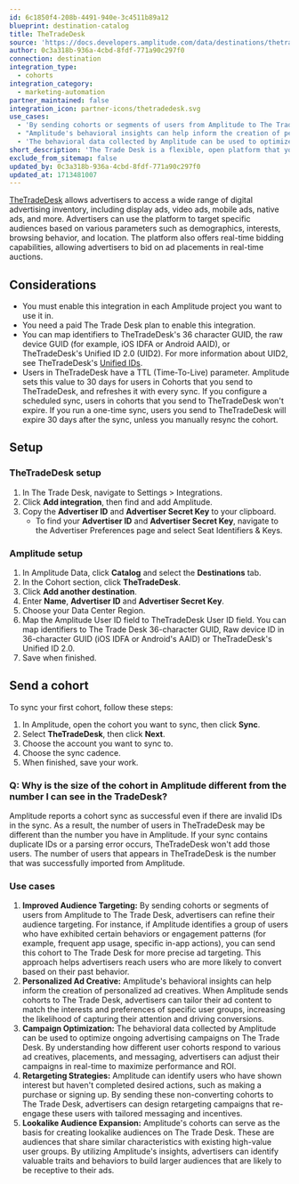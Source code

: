 ```yaml
---
id: 6c1850f4-208b-4491-940e-3c4511b89a12
blueprint: destination-catalog
title: TheTradeDesk
source: 'https://docs.developers.amplitude.com/data/destinations/thetradedesk'
author: 0c3a318b-936a-4cbd-8fdf-771a90c297f0
connection: destination
integration_type:
  - cohorts
integration_category:
  - marketing-automation
partner_maintained: false
integration_icon: partner-icons/thetradedesk.svg
use_cases:
  - 'By sending cohorts or segments of users from Amplitude to The Trade Desk, advertisers can refine their audience targeting. For instance, if Amplitude identifies a group of users who have exhibited certain behaviors or engagement patterns (for example, frequent app usage, specific in-app actions), you can send this cohort to The Trade Desk for more precise ad targeting. This approach helps advertisers reach users who are more likely to convert based on their past behavior.'
  - "Amplitude's behavioral insights can help inform the creation of personalized ad creatives. When Amplitude sends cohorts to The Trade Desk, advertisers can tailor their ad content to match the interests and preferences of specific user groups, increasing the likelihood of capturing their attention and driving conversions."
  - 'The behavioral data collected by Amplitude can be used to optimize ongoing advertising campaigns on The Trade Desk. By understanding how different user cohorts respond to various ad creatives, placements, and messaging, advertisers can adjust their campaigns in real-time to maximize performance and ROI.'
short_description: 'The Trade Desk is a flexible, open platform that you can tailor to fit your business needs.'
exclude_from_sitemap: false
updated_by: 0c3a318b-936a-4cbd-8fdf-771a90c297f0
updated_at: 1713481007
---
```

[TheTradeDesk](https://www.thetradedesk.com/us) allows advertisers to access a wide range of digital advertising inventory, including display ads, video ads, mobile ads, native ads, and more. Advertisers can use the platform to target specific audiences based on various parameters such as demographics, interests, browsing behavior, and location. The platform also offers real-time bidding capabilities, allowing advertisers to bid on ad placements in real-time auctions.

## Considerations

- You must enable this integration in each Amplitude project you want to use it in.
- You need a paid The Trade Desk plan to enable this integration.
- You can map identifiers to TheTradeDesk's 36 character GUID, the raw device GUID (for example, iOS IDFA or Android AAID), or TheTradeDesk's Unified ID 2.0 (UID2). For more information about UID2, see TheTradeDesk's [Unified IDs](https://partner.thetradedesk.com/v3/portal/data/doc/UnifiedIDs).
- Users in TheTradeDesk have a TTL (Time-To-Live) parameter. Amplitude sets this value to 30 days for users in Cohorts that you send to TheTradeDesk, and refreshes it with every sync. If you configure a scheduled sync, users in cohorts that you send to TheTradeDesk won't expire. If you run a one-time sync, users you send to TheTradeDesk will expire 30 days after the sync, unless you manually resync the cohort.

## Setup

### TheTradeDesk setup

1. In The Trade Desk, navigate to Settings > Integrations.
2. Click **Add integration**, then find and add Amplitude.
3. Copy the **Advertiser ID** and **Advertiser Secret Key** to your clipboard.
    - To find your **Advertiser ID** and **Advertiser Secret Key**, navigate to the Advertiser Preferences page and select Seat Identifiers & Keys. 

### Amplitude setup

1. In Amplitude Data, click **Catalog** and select the **Destinations** tab.
2. In the Cohort section, click **TheTradeDesk**.
3. Click **Add another destination**.
4. Enter **Name**, **Advertiser ID** and **Advertiser Secret Key**.
5. Choose your Data Center Region.
6. Map the Amplitude User ID field to TheTradeDesk User ID field. You can map identifiers to The Trade Desk 36-character GUID, Raw device ID in 36-character GUID (iOS IDFA or Android's AAID) or TheTradeDesk's Unified ID 2.0.
7. Save when finished.

## Send a cohort

To sync your first cohort, follow these steps:

1. In Amplitude, open the cohort you want to sync, then click **Sync**.
2. Select **TheTradeDesk**, then click **Next**.
3. Choose the account you want to sync to.
4. Choose the sync cadence.
5. When finished, save your work.

### Q: Why is the size of the cohort in Amplitude different from the number I can see in the TradeDesk?

Amplitude reports a cohort sync as successful even if there are invalid IDs in the sync. As a result, the number of users in TheTradeDesk may be different than the number you have in Amplitude. If your sync contains duplicate IDs or a parsing error occurs, TheTradeDesk won't add those users. The number of users that appears in TheTradeDesk is the number that was successfully imported from Amplitude.

### Use cases

1. **Improved Audience Targeting:** By sending cohorts or segments of users from Amplitude to The Trade Desk, advertisers can refine their audience targeting. For instance, if Amplitude identifies a group of users who have exhibited certain behaviors or engagement patterns (for example, frequent app usage, specific in-app actions), you can send this cohort to The Trade Desk for more precise ad targeting. This approach helps advertisers reach users who are more likely to convert based on their past behavior.
2. **Personalized Ad Creative:** Amplitude's behavioral insights can help inform the creation of personalized ad creatives. When Amplitude sends cohorts to The Trade Desk, advertisers can tailor their ad content to match the interests and preferences of specific user groups, increasing the likelihood of capturing their attention and driving conversions.
3. **Campaign Optimization:** The behavioral data collected by Amplitude can be used to optimize ongoing advertising campaigns on The Trade Desk. By understanding how different user cohorts respond to various ad creatives, placements, and messaging, advertisers can adjust their campaigns in real-time to maximize performance and ROI.
4. **Retargeting Strategies:** Amplitude can identify users who have shown interest but haven't completed desired actions, such as making a purchase or signing up. By sending these non-converting cohorts to The Trade Desk, advertisers can design retargeting campaigns that re-engage these users with tailored messaging and incentives.
5. **Lookalike Audience Expansion:** Amplitude's cohorts can serve as the basis for creating lookalike audiences on The Trade Desk. These are audiences that share similar characteristics with existing high-value user groups. By utilizing Amplitude's insights, advertisers can identify valuable traits and behaviors to build larger audiences that are likely to be receptive to their ads.
